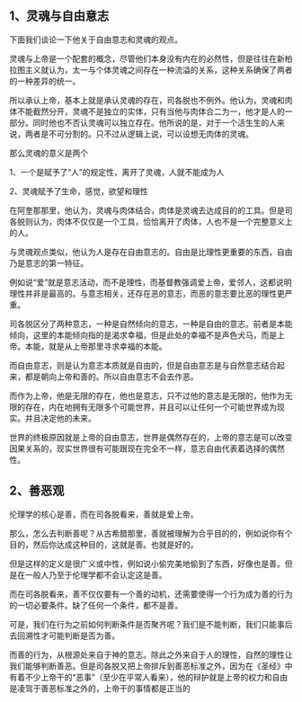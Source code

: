 <h2>1、灵魂与自由意志</h2><p data-pid="qV-crOIH">下面我们谈论一下他关于自由意志和灵魂的观点。</p><p data-pid="L1QwR6oU">灵魂与上帝是一个配套的概念，尽管他们本身没有内在的必然性，但是往往在新柏拉图主义就认为，太一与个体灵魂之间存在一种流溢的关系，这种关系确保了两者的一种差异的统一。</p><p data-pid="w7zP5ain">所以承认上帝，基本上就是承认灵魂的存在，司各脱也不例外。他认为，灵魂和肉体不能截然分开，灵魂不是独立的实体，只有当他与肉体合二为一，他才是人的一部分。同时他也不否认灵魂可以独立存在。他所说的是，对于一个活生生的人来说，两者是不可分割的。只不过从逻辑上说，可以设想无肉体的灵魂。</p><p data-pid="EMac219D">那么灵魂的意义是两个</p><p data-pid="Rsai9sW-">1、一个是赋予了“人”的规定性，离开了灵魂，人就不能成为人</p><p data-pid="uC_btw18">2、灵魂赋予了生命，感觉，欲望和理性</p><p data-pid="almdBHjM">在阿奎那那里，他认为，灵魂与肉体结合，肉体是灵魂去达成目的的工具。但是司各脱则认为，肉体不仅仅是一个工具，恰恰离开了肉体，人也不是一个完整意义上的人。</p><p data-pid="_Mkl3vCB">与灵魂观点类似，他认为人是存在自由意志的。自由是比理性更重要的东西，自由乃是意志的第一特征。</p><p data-pid="VZ4Z4KXY">例如说“爱”就是意志活动，而不是理性，而基督教强调爱上帝，爱邻人，这都说明理性并非是最高的。与意志相关，还存在恶的意志，而恶的意志要比恶的理性更严重。</p><p data-pid="cS4mbtOT">司各脱区分了两种意志，一种是自然倾向的意志，一种是自由的意志。前者是本能倾向，这里的本能倾向指的是渴求幸福，但是此处的幸福不是声色犬马，而是上帝。本能，就是从上帝那里寻求幸福的本能。</p><p data-pid="R66XJqiW">而自由意志，则是认为意志本质就是自由的，但是自由意志是与自然意志结合起来，都是朝向上帝和善的。所以自由意志不会去作恶。</p><p data-pid="mbV-63ZY">而作为上帝，他是无限的存在，他也是意志，只不过他的意志是无限的，他作为无限的存在，内在地拥有无限多个可能世界，并且可以让任何一个可能世界成为现实。并且决定他的未来。</p><p data-pid="PqKz8rTU">世界的终极原因就是上帝的自由意志，世界是偶然存在的，上帝的意志是可以改变因果关系的，现实世界很有可能跟现在完全不一样，意志自由代表着选择的偶然性。</p><h2>2、善恶观</h2><p data-pid="ucm9VLEu">伦理学的核心是善，而在司各脱看来，善就是爱上帝。</p><p data-pid="4lt4bPYi">那么，怎么去判断善呢？从古希腊那里，善就被理解为合乎目的的，例如说你有个目的，然后你达成这种目的，这就是善。也就是好的。</p><p data-pid="no-c8Kwg">但是这样的定义是很广义或中性，例如说小偷完美地偷到了东西，好像也是善。但是在一般人乃至于伦理学都不会认定这是善。</p><p data-pid="FMbf4KCl">而在司各脱看来，善不仅仅要有一个善的动机，还需要使得一个行为成为善的行为的一切必要条件。缺了任何一个条件，都不是善。</p><p data-pid="DyiYkB_2">可是，我们在行为之前如何判断条件是否聚齐呢？我们是不能判断，我们只能事后去回溯性才可能判断是否为善。</p><p data-pid="zt-IRj8r">而善的行为，从根源处来自于神的意志。除此之外来自于人的理性，自然的理性让我们能够判断善恶。但是司各脱又把上帝排斥到善恶标准之外，因为在《圣经》中有着不少上帝干的“恶事”（至少在平常人看来），他的辩护就是上帝的权力和自由是凌驾于善恶标准之外的，上帝干的事情都是正当的</p><p></p><p></p><p></p><p></p><p></p><p></p>